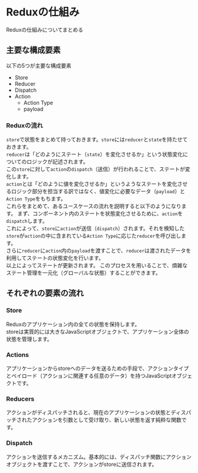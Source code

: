 # Reduxの仕組み
Reduxの仕組みについてまとめる

## 主要な構成要素
以下の5つが主要な構成要素
- Store
- Reducer
- Dispatch
- Action
  - Action Type
  - payload

### Reduxの流れ
`store`で状態をまとめて持っておきます。`store`には`reducer`と`state`を持たせておきます。\
`reducer`は「どのようにステート（`state`）を変化させるか」という状態変化についてのロジックが記述されます。\
この`store`に対して`action`の`dispatch`（送信）が行われることで、ステートが変化します。\
`action`とは「どのように値を変化させるか」というようなステートを変化させるロジック部分を担当する訳ではなく、値変化に必要なデータ（`payload`）と`Action Type`をもちます。\
これらをまとめて、あるユースケースの流れを説明すると以下のようになります。
まず、コンポーネント内のステートを状態変化させるために、`action`を`dispatch`します。\
これによって、`store`に`action`が送信（`dispatch`）されます。それを検知した`store`が`action`の中に含まれている`Action Type`に応じた`reducer`を呼び出します。\
さらに`reducer`に`action`内の`payload`を渡すことで、`reducer`は渡されたデータを利用してステートの状態変化を行います。\
以上によってステートが更新されます。
このプロセスを用いることで、煩雑なステート管理を一元化（グローバルな状態）することができます。

## それぞれの要素の流れ

### Store
Reduxのアプリケーション内の全ての状態を保持します。\
storeは実質的には大きなJavaScriptオブジェクトで、アプリケーション全体の状態を管理します。

### Actions
アプリケーションからstoreへのデータを送るための手段で、アクションタイプとペイロード（アクションに関連する任意のデータ）を持つJavaScriptオブジェクトです。

### Reducers
アクションがディスパッチされると、現在のアプリケーションの状態とディスパッチされたアクションを引数として受け取り、新しい状態を返す純粋な関数です。

### Dispatch
アクションを送信するメカニズム。基本的には、ディスパッチ関数にアクションオブジェクトを渡すことで、アクションがstoreに送信されます。